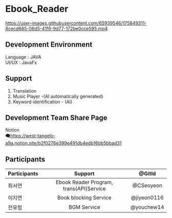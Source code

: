 # Ebook_Reader


https://user-images.githubusercontent.com/65939546/175849311-8cecd685-06d5-41f6-9d77-172be0cce595.mp4


## Development Environment
Language : JAVA
<br>
UI/UX : JavaFx


## Support
1. Translation
2. Music Player -(AI automatically generated)
3. Keyword identification - (AI)


## Development Team Share Page
Notion
<br>
🗨https://west-tangelo-a9a.notion.site/b2f0276e399e491db4edb16bb5bbad31


## Participants

|Participants |Support|@GitId|
|:--|:---:|:---:|
|최서연|Ebook Reader Program, trans(API)Service |@CSeoyeon|
|이지연| Book blocking Service |@jiyeon0116|
|전유정|BGM Service |@youchew14|
